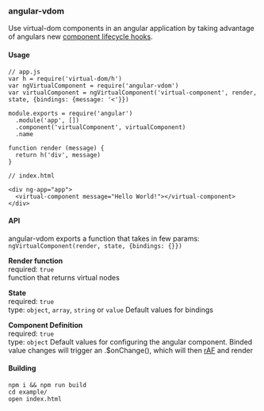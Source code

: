 ### angular-vdom

Use virtual-dom components in an angular application by taking advantage of angulars new [component lifecycle hooks](https://docs.angularjs.org/guide/component).

#### Usage
```
// app.js
var h = require('virtual-dom/h')
var ngVirtualComponent = require('angular-vdom')
var virtualComponent = ngVirtualComponent('virtual-component', render, state, {bindings: {message: '<'}})

module.exports = require('angular')
  .module('app', [])
  .component('virtualComponent', virtualComponent)
  .name

function render (message) {
  return h('div', message)
}

```  

```
// index.html

<div ng-app="app">
  <virtual-component message="Hello World!"></virtual-component>
</div>
```

#### API 
angular-vdom exports a function that takes in few params:  
`ngVirtualComponent(render, state, {bindings: {}})`  

  
<b>Render function</b>  
required: `true`  
function that returns virtual nodes
  
<b>State</b>  
required: `true`  
type: `object`, `array`, `string` or `value`
Default values for bindings 

<b>Component Definition</b>  
required: `true`  
type: `object`
Default values for configuring the angular component. Binded value changes will trigger an .$onChange(), which will then [rAF](http://www.paulirish.com/2011/requestanimationframe-for-smart-animating/) and render


#### Building
``npm i && npm run build``  
``cd example/``  
``open index.html``
